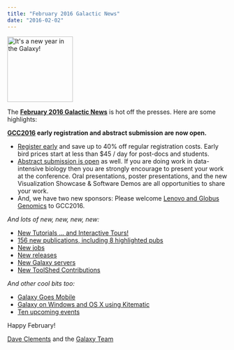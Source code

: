 ```yaml
---
title: "February 2016 Galactic News"
date: "2016-02-02"
---
```

<div class='right'>
<a href='/galaxy-updates/2016-01/'><img src="/images/galaxy-logos/GalaxyNews.png" alt="It's a new year in the Galaxy!" width=150 /></a><br />
</div>

The **[February 2016 Galactic News](/galaxy-updates/2016-02/)** is hot off the presses.  Here are some highlights:

**[GCC2016](/galaxy-updates/2016-02/#gcc2016) early registration and abstract submission are now open.**  

* [Register early](/galaxy-updates/2016-02/#gcc2016-early-registration-is-open) and save up to 40% off regular registration costs. Early bird prices start at less than $45 / day for post-docs and students.
* [Abstract submission is open](/galaxy-updates/2016-02/#gcc2016-abstract-submission-is-open) as well. If you are doing work in data-intensive biology then you are strongly encourage to present your work at the conference.  Oral presentations, poster presentations, and the new Visualization Showcase & Software Demos are all opportunities to share your work.
* And, we have two new sponsors: Please welcome [Lenovo and Globus Genomics](/galaxy-updates/2016-02/#sponsors) to GCC2016.

*And lots of new, new, new, new:*

* [New Tutorials ... and Interactive Tours!](/galaxy-updates/2016-02/#new-tutorials--and-tours)
* [156 new publications, including 8 highlighted pubs](/galaxy-updates/2016-02/#new-papers)
* [New jobs](/galaxy-updates/2016-02/#whos-hiring)
* [New releases](/galaxy-updates/2016-02/#releases)
* [New Galaxy servers](/galaxy-updates/2016-02/#new-public-galaxy-servers)
* [New ToolShed Contributions](/galaxy-updates/2016-02/#toolshed-contributions)

*And other cool bits too:*

* [Galaxy Goes Mobile](/galaxy-updates/2016-02/#galaxy-goes-mobile)
* [Galaxy on Windows and OS X using Kitematic](/galaxy-updates/2016-02/#galaxy-on-windows-and-os-x-using-kitematic)
* [Ten upcoming events](/galaxy-updates/2016-02/#upcoming-events)

Happy February!

[Dave Clements](/people/dave-clements/) and the [Galaxy Team](/galaxy-team/)
